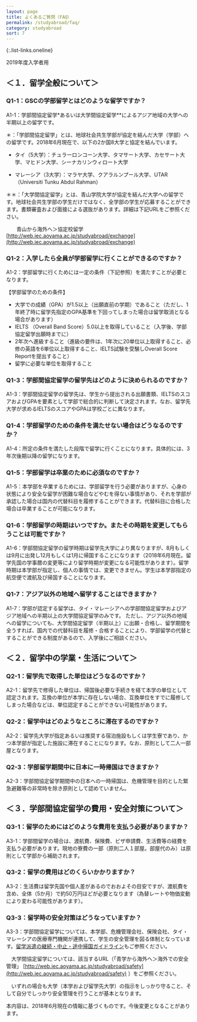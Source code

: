 ```yaml
---
layout: page
title: よくあるご質問（FAQ）
permalink: /studyabroad/faq/
category: studyabroad
sort: 7
---
```


{:.list-links.oneline}

2019年度入学者用

## ＜１．留学全般について＞
### Q1-1：GSCの学部留学とはどのような留学ですか？
A1-1：学部間協定留学*あるいは大学間協定留学**によるアジア地域の大学への半期以上の留学です。

＊：「学部間協定留学」とは、地球社会共生学部が協定を結んだ大学（学部）への留学です。2018年6月現在で、以下の2か国8大学と協定を結んでいます。

* タイ（5大学）：チュラーロンコーン大学、タマサート大学、カセサート大学、マヒドン大学、シーナカリンウィロート大学

* マレーシア（3大学）：マラヤ大学、クアラルンプール大学、UTAR（Universiti Tunku Abdul Rahman）

＊＊：「大学間協定留学」とは、青山学院大学が協定を結んだ大学への留学です。地球社会共生学部の学生だけではなく、全学部の学生が応募することができます。書類審査および面接による選抜があります。詳細は下記URLをご参照ください。

　　青山から海外へ＞協定校留学　[http://web.iec.aoyama.ac.jp/studyabroad/exchange](http://web.iec.aoyama.ac.jp/studyabroad/exchange)

### Q1-2：入学したら全員が学部留学に行くことができるのですか？
A1-2：学部留学に行くためには一定の条件（下記参照）を満たすことが必要となります。

 【学部留学のための条件】
 
* 大学での成績（GPA）が1.5以上（出願直前の学期）であること（ただし、1年終了時に留学先指定のGPA基準を下回ってしまった場合は留学取消となる場合があります）
* IELTS （Overall Band Score）5.0以上を取得していること（入学後、学部協定留学出願時までに）
* 2年次へ進級すること（進級の要件は、1年次に20単位以上取得すること、必修の英語を6単位以上取得すること、IELTS試験を受験しOverall Score Reportを提出すること）
* 留学に必要な単位を取得すること

### Q1-3：学部間協定留学の留学先はどのように決められるのですか？
A1-3：学部間協定留学の留学先は、学生から提出される出願書類、IELTSのスコアおよびGPAを要素として学部で総合的に判断して決定されます。なお、留学先大学が求めるIELTSのスコアやGPAは学校ごとに異なります。

### Q1-4：学部留学のための条件を満たせない場合はどうなるのですか？
A1-4：所定の条件を満たした段階で留学に行くことになります。具体的には、3年次後期以降の留学になります。

### Q1-5：学部留学は卒業のために必須なのですか？
A1-5：本学部を卒業するためには、学部留学を行う必要がありますが、心身の状態により安全な留学が困難な場合などやむを得ない事情があり、それを学部が承認した場合は国内の代替科目を履修することができます。代替科目に合格した場合は卒業することが可能になります。

### Q1-6：学部留学の時期はいつですか。またその時期を変更してもらうことは可能ですか？
A1-6：学部間協定留学の留学時期は留学先大学により異なりますが、8月もしくは9月に出発し12月もしくは1月に帰国することになります（2018年6月現在。留学先国の学事暦の変更等により留学時期が変更になる可能性があります）。留学時期は本学部が指定し、個人の事情では、変更できません。学生は本学部指定の航空便で渡航及び帰国することになります。

### Q1-7：アジア以外の地域へ留学することはできますか？
A1-7：学部が認定する留学は、タイ・マレーシアへの学部間協定留学およびアジア地域への半期以上の大学間協定留学のみです。
ただし、アジア以外の地域への留学についても、大学間協定留学（半期以上）に出願・合格し、留学期間を全うすれば、国内での代替科目を履修・合格することにより、学部留学の代替とすることができる制度があるので、入学後にご相談ください。

## ＜２．留学中の学業・生活について＞
### Q2-1：留学先で取得した単位はどうなるのですか？
A2-1：留学先で修得した単位は、帰国後必要な手続きを経て本学の単位として認定されます。互換の単位が本学に存在しない場合、互換単位をすでに履修してしまった場合などは、単位認定することができない可能性があります。

### Q2-2：留学中はどのようなところに滞在するのですか？
A2-2：留学先大学が指定あるいは推奨する宿泊施設もしくは学生寮であり、かつ本学部が指定した施設に滞在することになります。なお、原則として二人一部屋となります。

### Q2-3：学部留学期間中に日本に一時帰国はできますか？
A2-3：学部間協定留学期間中の日本への一時帰国は、危機管理を目的とした緊急避難等の非常時を除き原則として認めていません。

## ＜３．学部間協定留学の費用・安全対策について＞
### Q3-1：留学のためにはどのような費用を支払う必要がありますか？ 
A3-1：学部間留学の場合は、渡航費、保険費、ビザ申請費、生活費等の経費を支払う必要があります。現地の寮費の一部（原則二人１部屋。部屋代のみ）は原則として学部から補助されます。

### Q3-2：留学の費用はどのくらいかかりますか？
A3-2：生活費は留学先国や個人差があるのでおおよその目安ですが、渡航費を含め、全体（5か月）で約50万円ほどが必要となります（為替レートや物価変動により変わる可能性があります）。

### Q3-3：留学時の安全対策はどうなっていますか？
A3-3：学部間協定留学については、本学部、危機管理会社、保険会社、タイ・マレーシアの医療専門機関が連携して、学生の安全管理を図る体制となっています。[留学派遣の継続・中止・途中帰国ガイドライン](https://gsc-aoyama.github.io/www4gsc/studyabroad/guideline/)もご参照ください。

　大学間協定留学については、該当するURL（「青学から海外へ＞海外での安全管理」 [http://web.iec.aoyama.ac.jp/studyabroad/safety](http://web.iec.aoyama.ac.jp/studyabroad/safety) ）をご参照ください。
 
　いずれの場合も大学（本学および留学先大学）の指示をしっかり守ること、そして自分でしっかり安全管理を行うことが基本となります。



本内容は、2018年6月現在の情報に基づくものです。今後変更となることがあります。

